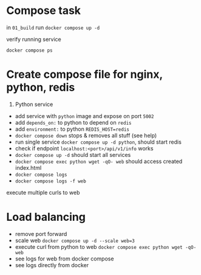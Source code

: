 # Compose task

in `01_build` run `docker compose up -d`

verify running service

`docker compose ps`

# Create compose file for nginx, python, redis


1. Python service
- add service with `python` image and expose on port `5002`
- add `depends_on:` to python to depend on `redis`
- add `environment:` to python `REDIS_HOST=redis`
- `docker compose down` stops & removes all stuff (see help)
- run single service `docker compose up -d python`, should start redis
- check if endpoint `localhost:<port>/api/v1/info` works
- `docker compose up -d` should start all services
- `docker compose exec python wget -qO- web` should access created index.html
- `docker compose logs`
- `docker compose logs -f web`

execute multiple curls to web

# Load balancing

- remove port forward
- scale web `docker compose up -d --scale web=3`
- execute curl from python to web `docker compose exec python wget -qO- web`
- see logs for web from docker compose
- see logs directly from docker
